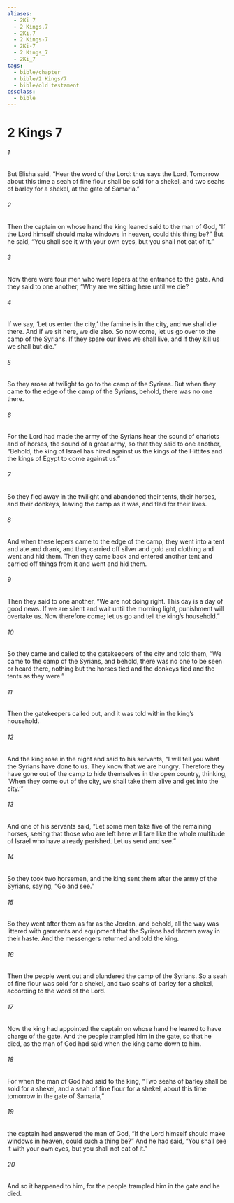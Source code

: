 ```yaml
---
aliases:
  - 2Ki 7
  - 2 Kings.7
  - 2Ki.7
  - 2 Kings-7
  - 2Ki-7
  - 2 Kings_7
  - 2Ki_7
tags:
  - bible/chapter
  - bible/2 Kings/7
  - bible/old testament
cssclass:
  - bible
---
```


# 2 Kings 7

###### 1
But Elisha said, “Hear the word of the Lord: thus says the Lord, Tomorrow about this time a seah of fine flour shall be sold for a shekel, and two seahs of barley for a shekel, at the gate of Samaria.”
###### 2
Then the captain on whose hand the king leaned said to the man of God, “If the Lord himself should make windows in heaven, could this thing be?” But he said, “You shall see it with your own eyes, but you shall not eat of it.”
###### 3
Now there were four men who were lepers at the entrance to the gate. And they said to one another, “Why are we sitting here until we die?
###### 4
If we say, ‘Let us enter the city,’ the famine is in the city, and we shall die there. And if we sit here, we die also. So now come, let us go over to the camp of the Syrians. If they spare our lives we shall live, and if they kill us we shall but die.”
###### 5
So they arose at twilight to go to the camp of the Syrians. But when they came to the edge of the camp of the Syrians, behold, there was no one there.
###### 6
For the Lord had made the army of the Syrians hear the sound of chariots and of horses, the sound of a great army, so that they said to one another, “Behold, the king of Israel has hired against us the kings of the Hittites and the kings of Egypt to come against us.”
###### 7
So they fled away in the twilight and abandoned their tents, their horses, and their donkeys, leaving the camp as it was, and fled for their lives.
###### 8
And when these lepers came to the edge of the camp, they went into a tent and ate and drank, and they carried off silver and gold and clothing and went and hid them. Then they came back and entered another tent and carried off things from it and went and hid them.
###### 9
Then they said to one another, “We are not doing right. This day is a day of good news. If we are silent and wait until the morning light, punishment will overtake us. Now therefore come; let us go and tell the king’s household.”
###### 10
So they came and called to the gatekeepers of the city and told them, “We came to the camp of the Syrians, and behold, there was no one to be seen or heard there, nothing but the horses tied and the donkeys tied and the tents as they were.”
###### 11
Then the gatekeepers called out, and it was told within the king’s household.
###### 12
And the king rose in the night and said to his servants, “I will tell you what the Syrians have done to us. They know that we are hungry. Therefore they have gone out of the camp to hide themselves in the open country, thinking, ‘When they come out of the city, we shall take them alive and get into the city.’”
###### 13
And one of his servants said, “Let some men take five of the remaining horses, seeing that those who are left here will fare like the whole multitude of Israel who have already perished. Let us send and see.”
###### 14
So they took two horsemen, and the king sent them after the army of the Syrians, saying, “Go and see.”
###### 15
So they went after them as far as the Jordan, and behold, all the way was littered with garments and equipment that the Syrians had thrown away in their haste. And the messengers returned and told the king.
###### 16
Then the people went out and plundered the camp of the Syrians. So a seah of fine flour was sold for a shekel, and two seahs of barley for a shekel, according to the word of the Lord.
###### 17
Now the king had appointed the captain on whose hand he leaned to have charge of the gate. And the people trampled him in the gate, so that he died, as the man of God had said when the king came down to him.
###### 18
For when the man of God had said to the king, “Two seahs of barley shall be sold for a shekel, and a seah of fine flour for a shekel, about this time tomorrow in the gate of Samaria,”
###### 19
the captain had answered the man of God, “If the Lord himself should make windows in heaven, could such a thing be?” And he had said, “You shall see it with your own eyes, but you shall not eat of it.”
###### 20
And so it happened to him, for the people trampled him in the gate and he died.


